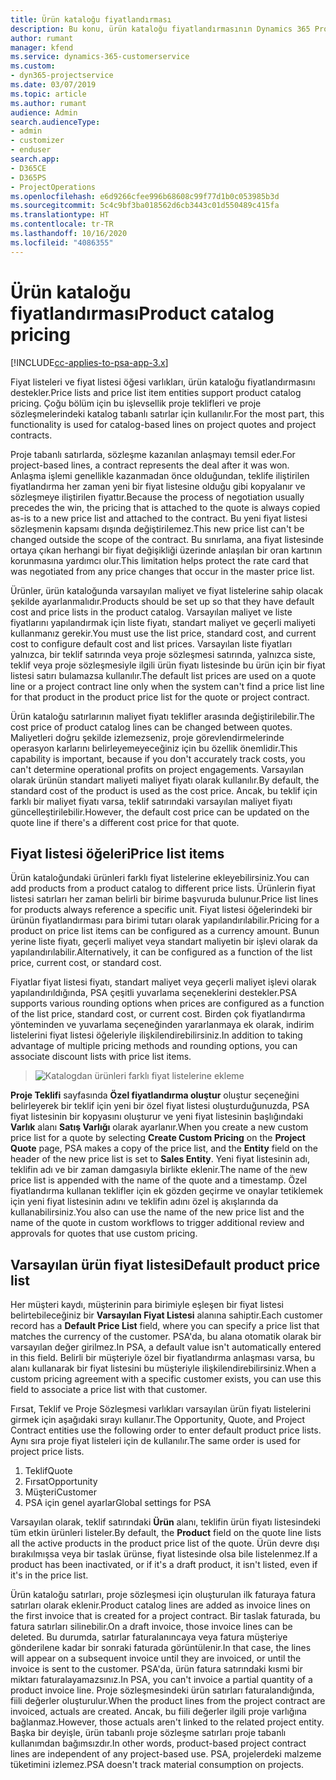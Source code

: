 ```yaml
---
title: Ürün kataloğu fiyatlandırması
description: Bu konu, ürün kataloğu fiyatlandırmasının Dynamics 365 Project Service Automation'da (PSA) çalışma şekli hakkında bilgi sağlar.
author: rumant
manager: kfend
ms.service: dynamics-365-customerservice
ms.custom:
- dyn365-projectservice
ms.date: 03/07/2019
ms.topic: article
ms.author: rumant
audience: Admin
search.audienceType:
- admin
- customizer
- enduser
search.app:
- D365CE
- D365PS
- ProjectOperations
ms.openlocfilehash: e6d9266cfee996b68608c99f77d1b0c053985b3d
ms.sourcegitcommit: 5c4c9bf3ba018562d6cb3443c01d550489c415fa
ms.translationtype: HT
ms.contentlocale: tr-TR
ms.lasthandoff: 10/16/2020
ms.locfileid: "4086355"
---
```

# <a name="product-catalog-pricing"></a><span data-ttu-id="e8b15-103">Ürün kataloğu fiyatlandırması</span><span class="sxs-lookup"><span data-stu-id="e8b15-103">Product catalog pricing</span></span> 

[!INCLUDE[cc-applies-to-psa-app-3.x](../includes/cc-applies-to-psa-app-3x.md)]


<span data-ttu-id="e8b15-104">Fiyat listeleri ve fiyat listesi öğesi varlıkları, ürün kataloğu fiyatlandırmasını destekler.</span><span class="sxs-lookup"><span data-stu-id="e8b15-104">Price lists and price list item entities support product catalog pricing.</span></span> <span data-ttu-id="e8b15-105">Çoğu bölüm için bu işlevsellik proje teklifleri ve proje sözleşmelerindeki katalog tabanlı satırlar için kullanılır.</span><span class="sxs-lookup"><span data-stu-id="e8b15-105">For the most part, this functionality is used for catalog-based lines on project quotes and project contracts.</span></span>

<span data-ttu-id="e8b15-106">Proje tabanlı satırlarda, sözleşme kazanılan anlaşmayı temsil eder.</span><span class="sxs-lookup"><span data-stu-id="e8b15-106">For project-based lines, a contract represents the deal after it was won.</span></span> <span data-ttu-id="e8b15-107">Anlaşma işlemi genellikle kazanmadan önce olduğundan, teklife iliştirilen fiyatlandırma her zaman yeni bir fiyat listesine olduğu gibi kopyalanır ve sözleşmeye iliştirilen fiyattır.</span><span class="sxs-lookup"><span data-stu-id="e8b15-107">Because the process of negotiation usually precedes the win, the pricing that is attached to the quote is always copied as-is to a new price list and attached to the contract.</span></span> <span data-ttu-id="e8b15-108">Bu yeni fiyat listesi sözleşmenin kapsamı dışında değiştirilemez.</span><span class="sxs-lookup"><span data-stu-id="e8b15-108">This new price list can't be changed outside the scope of the contract.</span></span> <span data-ttu-id="e8b15-109">Bu sınırlama, ana fiyat listesinde ortaya çıkan herhangi bir fiyat değişikliği üzerinde anlaşılan bir oran kartının korunmasına yardımcı olur.</span><span class="sxs-lookup"><span data-stu-id="e8b15-109">This limitation helps protect the rate card that was negotiated from any price changes that occur in the master price list.</span></span>

<span data-ttu-id="e8b15-110">Ürünler, ürün kataloğunda varsayılan maliyet ve fiyat listelerine sahip olacak şekilde ayarlanmalıdır.</span><span class="sxs-lookup"><span data-stu-id="e8b15-110">Products should be set up so that they have default cost and price lists in the product catalog.</span></span> <span data-ttu-id="e8b15-111">Varsayılan maliyet ve liste fiyatlarını yapılandırmak için liste fiyatı, standart maliyet ve geçerli maliyeti kullanmanız gerekir.</span><span class="sxs-lookup"><span data-stu-id="e8b15-111">You must use the list price, standard cost, and current cost to configure default cost and list prices.</span></span> <span data-ttu-id="e8b15-112">Varsayılan liste fiyatları yalnızca, bir teklif satırında veya proje sözleşmesi satırında, yalnızca siste, teklif veya proje sözleşmesiyle ilgili ürün fiyatı listesinde bu ürün için bir fiyat listesi satırı bulamazsa kullanılır.</span><span class="sxs-lookup"><span data-stu-id="e8b15-112">The default list prices are used on a quote line or a project contract line only when the system can't find a price list line for that product in the product price list for the quote or project contract.</span></span>

<span data-ttu-id="e8b15-113">Ürün kataloğu satırlarının maliyet fiyatı teklifler arasında değiştirilebilir.</span><span class="sxs-lookup"><span data-stu-id="e8b15-113">The cost price of product catalog lines can be changed between quotes.</span></span> <span data-ttu-id="e8b15-114">Maliyetleri doğru şekilde izlemezseniz, proje görevlendirmelerinde operasyon karlarını belirleyemeyeceğiniz için bu özellik önemlidir.</span><span class="sxs-lookup"><span data-stu-id="e8b15-114">This capability is important, because if you don't accurately track costs, you can't determine operational profits on project engagements.</span></span> <span data-ttu-id="e8b15-115">Varsayılan olarak ürünün standart maliyeti maliyet fiyatı olarak kullanılır.</span><span class="sxs-lookup"><span data-stu-id="e8b15-115">By default, the standard cost of the product is used as the cost price.</span></span> <span data-ttu-id="e8b15-116">Ancak, bu teklif için farklı bir maliyet fiyatı varsa, teklif satırındaki varsayılan maliyet fiyatı güncelleştirilebilir.</span><span class="sxs-lookup"><span data-stu-id="e8b15-116">However, the default cost price can be updated on the quote line if there's a different cost price for that quote.</span></span>

## <a name="price-list-items"></a><span data-ttu-id="e8b15-117">Fiyat listesi öğeleri</span><span class="sxs-lookup"><span data-stu-id="e8b15-117">Price list items</span></span>

<span data-ttu-id="e8b15-118">Ürün kataloğundaki ürünleri farklı fiyat listelerine ekleyebilirsiniz.</span><span class="sxs-lookup"><span data-stu-id="e8b15-118">You can add products from a product catalog to different price lists.</span></span> <span data-ttu-id="e8b15-119">Ürünlerin fiyat listesi satırları her zaman belirli bir birime başvuruda bulunur.</span><span class="sxs-lookup"><span data-stu-id="e8b15-119">Price list lines for products always reference a specific unit.</span></span> <span data-ttu-id="e8b15-120">Fiyat listesi öğelerindeki bir ürünün fiyatlandırması para birimi tutarı olarak yapılandırılabilir.</span><span class="sxs-lookup"><span data-stu-id="e8b15-120">Pricing for a product on price list items can be configured as a currency amount.</span></span> <span data-ttu-id="e8b15-121">Bunun yerine liste fiyatı, geçerli maliyet veya standart maliyetin bir işlevi olarak da yapılandırılabilir.</span><span class="sxs-lookup"><span data-stu-id="e8b15-121">Alternatively, it can be configured as a function of the list price, current cost, or standard cost.</span></span>

<span data-ttu-id="e8b15-122">Fiyatlar fiyat listesi fiyatı, standart maliyet veya geçerli maliyet işlevi olarak yapılandırıldığında, PSA çeşitli yuvarlama seçeneklerini destekler.</span><span class="sxs-lookup"><span data-stu-id="e8b15-122">PSA supports various rounding options when prices are configured as a function of the list price, standard cost, or current cost.</span></span> <span data-ttu-id="e8b15-123">Birden çok fiyatlandırma yönteminden ve yuvarlama seçeneğinden yararlanmaya ek olarak, indirim listelerini fiyat listesi öğeleriyle ilişkilendirebilirsiniz.</span><span class="sxs-lookup"><span data-stu-id="e8b15-123">In addition to taking advantage of multiple pricing methods and rounding options, you can associate discount lists with price list items.</span></span> 

> ![Katalogdan ürünleri farklı fiyat listelerine ekleme](media/basic-guide-16.png)

<span data-ttu-id="e8b15-125">**Proje Teklifi** sayfasında **Özel fiyatlandırma oluştur** oluştur seçeneğini belirleyerek bir teklif için yeni bir özel fiyat listesi oluşturduğunuzda, PSA fiyat listesinin bir kopyasını oluşturur ve yeni fiyat listesinin başlığındaki **Varlık** alanı **Satış Varlığı** olarak ayarlanır.</span><span class="sxs-lookup"><span data-stu-id="e8b15-125">When you create a new custom price list for a quote by selecting **Create Custom Pricing** on the **Project Quote** page, PSA makes a copy of the price list, and the **Entity** field on the header of the new price list is set to **Sales Entity**.</span></span> <span data-ttu-id="e8b15-126">Yeni fiyat listesinin adı, teklifin adı ve bir zaman damgasıyla birlikte eklenir.</span><span class="sxs-lookup"><span data-stu-id="e8b15-126">The name of the new price list is appended with the name of the quote and a timestamp.</span></span> <span data-ttu-id="e8b15-127">Özel fiyatlandırma kullanan teklifler için ek gözden geçirme ve onaylar tetiklemek için yeni fiyat listesinin adını ve teklifin adını özel iş akışlarında da kullanabilirsiniz.</span><span class="sxs-lookup"><span data-stu-id="e8b15-127">You also can use the name of the new price list and the name of the quote in custom workflows to trigger additional review and approvals for quotes that use custom pricing.</span></span>

 
## <a name="default-product-price-list"></a><span data-ttu-id="e8b15-128">Varsayılan ürün fiyat listesi</span><span class="sxs-lookup"><span data-stu-id="e8b15-128">Default product price list</span></span>
<span data-ttu-id="e8b15-129">Her müşteri kaydı, müşterinin para birimiyle eşleşen bir fiyat listesi belirtebileceğiniz bir **Varsayılan Fiyat Listesi** alanına sahiptir.</span><span class="sxs-lookup"><span data-stu-id="e8b15-129">Each customer record has a **Default Price List** field, where you can specify a price list that matches the currency of the customer.</span></span> <span data-ttu-id="e8b15-130">PSA'da, bu alana otomatik olarak bir varsayılan değer girilmez.</span><span class="sxs-lookup"><span data-stu-id="e8b15-130">In PSA, a default value isn't automatically entered in this field.</span></span> <span data-ttu-id="e8b15-131">Belirli bir müşteriyle özel bir fiyatlandırma anlaşması varsa, bu alanı kullanarak bir fiyat listesini bu müşteriyle ilişkilendirebilirsiniz.</span><span class="sxs-lookup"><span data-stu-id="e8b15-131">When a custom pricing agreement with a specific customer exists, you can use this field to associate a price list with that customer.</span></span>

<span data-ttu-id="e8b15-132">Fırsat, Teklif ve Proje Sözleşmesi varlıkları varsayılan ürün fiyatı listelerini girmek için aşağıdaki sırayı kullanır.</span><span class="sxs-lookup"><span data-stu-id="e8b15-132">The Opportunity, Quote, and Project Contract entities use the following order to enter default product price lists.</span></span> <span data-ttu-id="e8b15-133">Aynı sıra proje fiyat listeleri için de kullanılır.</span><span class="sxs-lookup"><span data-stu-id="e8b15-133">The same order is used for project price lists.</span></span>

1.  <span data-ttu-id="e8b15-134">Teklif</span><span class="sxs-lookup"><span data-stu-id="e8b15-134">Quote</span></span>
2.  <span data-ttu-id="e8b15-135">Fırsat</span><span class="sxs-lookup"><span data-stu-id="e8b15-135">Opportunity</span></span>
3.  <span data-ttu-id="e8b15-136">Müşteri</span><span class="sxs-lookup"><span data-stu-id="e8b15-136">Customer</span></span>
4.  <span data-ttu-id="e8b15-137">PSA için genel ayarlar</span><span class="sxs-lookup"><span data-stu-id="e8b15-137">Global settings for PSA</span></span>

<span data-ttu-id="e8b15-138">Varsayılan olarak, teklif satırındaki **Ürün** alanı, teklifin ürün fiyatı listesindeki tüm etkin ürünleri listeler.</span><span class="sxs-lookup"><span data-stu-id="e8b15-138">By default, the **Product** field on the quote line lists all the active products in the product price list of the quote.</span></span> <span data-ttu-id="e8b15-139">Ürün devre dışı bırakılmışsa veya bir taslak ürünse, fiyat listesinde olsa bile listelenmez.</span><span class="sxs-lookup"><span data-stu-id="e8b15-139">If a product has been inactivated, or if it's a draft product, it isn't listed, even if it's in the price list.</span></span> 

<span data-ttu-id="e8b15-140">Ürün kataloğu satırları, proje sözleşmesi için oluşturulan ilk faturaya fatura satırları olarak eklenir.</span><span class="sxs-lookup"><span data-stu-id="e8b15-140">Product catalog lines are added as invoice lines on the first invoice that is created for a project contract.</span></span> <span data-ttu-id="e8b15-141">Bir taslak faturada, bu fatura satırları silinebilir.</span><span class="sxs-lookup"><span data-stu-id="e8b15-141">On a draft invoice, those invoice lines can be deleted.</span></span> <span data-ttu-id="e8b15-142">Bu durumda, satırlar faturalanıncaya veya fatura müşteriye gönderilene kadar bir sonraki faturada görüntülenir.</span><span class="sxs-lookup"><span data-stu-id="e8b15-142">In that case, the lines will appear on a subsequent invoice until they are invoiced, or until the invoice is sent to the customer.</span></span> <span data-ttu-id="e8b15-143">PSA'da, ürün fatura satırındaki kısmi bir miktarı faturalayamazsınız.</span><span class="sxs-lookup"><span data-stu-id="e8b15-143">In PSA, you can't invoice a partial quantity of a product invoice line.</span></span> <span data-ttu-id="e8b15-144">Proje sözleşmesindeki ürün satırları faturalandığında, fiili değerler oluşturulur.</span><span class="sxs-lookup"><span data-stu-id="e8b15-144">When the product lines from the project contract are invoiced, actuals are created.</span></span> <span data-ttu-id="e8b15-145">Ancak, bu fiili değerler ilgili proje varlığına bağlanmaz.</span><span class="sxs-lookup"><span data-stu-id="e8b15-145">However, those actuals aren't linked to the related project entity.</span></span> <span data-ttu-id="e8b15-146">Başka bir deyişle, ürün tabanlı proje sözleşme satırları proje tabanlı kullanımdan bağımsızdır.</span><span class="sxs-lookup"><span data-stu-id="e8b15-146">In other words, product-based project contract lines are independent of any project-based use.</span></span> <span data-ttu-id="e8b15-147">PSA, projelerdeki malzeme tüketimini izlemez.</span><span class="sxs-lookup"><span data-stu-id="e8b15-147">PSA doesn't track material consumption on projects.</span></span>
